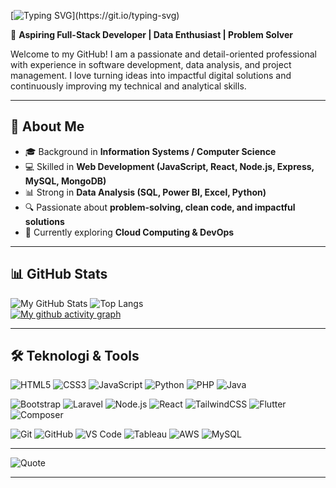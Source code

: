 <!-- Header Animasi -->
[![Typing SVG](https://readme-typing-svg.herokuapp.com?font=Fira+Code&weight=600&size=28&pause=1000&color=4CAF50&center=true&vCenter=true&width=900&lines=Hi+there!+👋;I'm+Moreno+Ryadi;Information+Systems+Student;Software+Engineer+%7C+Data+Enthusiast+%7C+ERP+Systems;Welcome+to+my+GitHub+Profile!)](https://git.io/typing-svg)

🎯 **Aspiring Full-Stack Developer | Data Enthusiast | Problem Solver**  

Welcome to my GitHub! I am a passionate and detail-oriented professional with experience in software development, data analysis, and project management. I love turning ideas into impactful digital solutions and continuously improving my technical and analytical skills.  

---

## 🚀 About Me  
- 🎓 Background in **Information Systems / Computer Science**  
- 💻 Skilled in **Web Development (JavaScript, React, Node.js, Express, MySQL, MongoDB)**  
- 📊 Strong in **Data Analysis (SQL, Power BI, Excel, Python)**  
- 🔍 Passionate about **problem-solving, clean code, and impactful solutions**  
- 🌱 Currently exploring **Cloud Computing & DevOps**   

---

## 📊 GitHub Stats  
![My GitHub Stats](https://github-readme-stats.vercel.app/api?username=reno-25&show_icons=true&theme=tokyonight)  ![Top Langs](https://github-readme-stats.vercel.app/api/top-langs/?username=reno-25&layout=compact&theme=tokyonight)  
[![My github activity graph](https://github-readme-activity-graph.vercel.app/graph?username=reno-25&theme=tokyo-night&hide_border=true)](https://github.com/ashutosh00710/github-readme-activity-graph)

---

## 🛠️ Teknologi & Tools
![HTML5](https://img.shields.io/badge/HTML5-E34F26?style=for-the-badge&logo=html5&logoColor=white)
![CSS3](https://img.shields.io/badge/CSS3-1572B6?style=for-the-badge&logo=css3&logoColor=white)
![JavaScript](https://img.shields.io/badge/JavaScript-F7DF1E?style=for-the-badge&logo=javascript&logoColor=black)
![Python](https://img.shields.io/badge/Python-3776AB?style=for-the-badge&logo=python&logoColor=white)
![PHP](https://img.shields.io/badge/PHP-777BB4?style=for-the-badge&logo=php&logoColor=white)
![Java](https://img.shields.io/badge/Java-007396?style=for-the-badge&logo=openjdk&logoColor=white)

![Bootstrap](https://img.shields.io/badge/Bootstrap-7952B3?style=for-the-badge&logo=bootstrap&logoColor=white)
![Laravel](https://img.shields.io/badge/Laravel-FF2D20?style=for-the-badge&logo=laravel&logoColor=white)
![Node.js](https://img.shields.io/badge/Node.js-339933?style=for-the-badge&logo=node.js&logoColor=white)
![React](https://img.shields.io/badge/React-61DAFB?style=for-the-badge&logo=react&logoColor=black)
![TailwindCSS](https://img.shields.io/badge/Tailwind_CSS-06B6D4?style=for-the-badge&logo=tailwind-css&logoColor=white)
![Flutter](https://img.shields.io/badge/Flutter-02569B?style=for-the-badge&logo=flutter&logoColor=white)
![Composer](https://img.shields.io/badge/Composer-885630?style=for-the-badge&logo=composer&logoColor=white)

![Git](https://img.shields.io/badge/Git-F05032?style=for-the-badge&logo=git&logoColor=white)
![GitHub](https://img.shields.io/badge/GitHub-181717?style=for-the-badge&logo=github&logoColor=white)
![VS Code](https://img.shields.io/badge/VS_Code-0078D4?style=for-the-badge&logo=visual-studio-code&logoColor=white)
![Tableau](https://img.shields.io/badge/Tableau-E97627?style=for-the-badge&logo=tableau&logoColor=white)
![AWS](https://img.shields.io/badge/AWS-232F3E?style=for-the-badge&logo=amazon-aws&logoColor=white)
![MySQL](https://img.shields.io/badge/MySQL-4479A1?style=for-the-badge&logo=mysql&logoColor=white)

---

![Quote](https://quotes-github-readme.vercel.app/api?type=horizontal&theme=dark)

---
